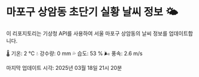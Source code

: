 
# 마포구 상암동 초단기 실황 날씨 정보 🌤️

이 리포지토리는 기상청 API를 사용하여 서울 마포구 상암동의 날씨 정보를 업데이트합니다. 

🌡️ 기온: 2 ℃
💧 강수량: 0 mm
💦 습도: 53 %
🌬️ 풍속: 2.6 m/s

마지막 업데이트 시각: 2025년 03월 18일 21시 20분    
